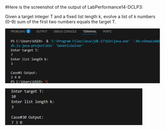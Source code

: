 #Here is the screenshot of the output of LabPerformance14-DCLP3:

Given a target integer T and a fixed list length k, evolve a list of k numbers (0–9) sum of the first two numbers equals the target T.

![image_alt](https://github.com/ZakariaHossainCSE/Artificial-Intelligence-Lab/blob/c48b0f82682ab79c9262461cf6f510082ab22dd2/LabPerformance14-DCLP3/AI-clp3.JPG)


![image_alt](https://github.com/ZakariaHossainCSE/Artificial-Intelligence-Lab/blob/eb958d6603a97f28d324346e55d7f79b4b6e2bc3/LabPerformance14-DCLP3/AI-clp3..JPG)

